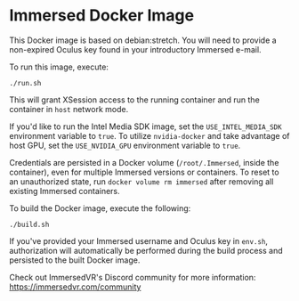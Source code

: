 Immersed Docker Image
=====================

This Docker image is based on debian:stretch.
You will need to provide a non-expired Oculus key
found in your introductory Immersed e-mail.

To run this image, execute:
```
./run.sh
```
This will grant XSession access to the running
container and run the container in `host`
network mode.

If you'd like to run the Intel Media SDK image,
set the `USE_INTEL_MEDIA_SDK` environment variable
to `true`. To utilize `nvidia-docker` and take
advantage of host GPU, set the `USE_NVIDIA_GPU`
environment variable to `true`.

Credentials are persisted in a Docker volume 
(`/root/.Immersed`, inside the container), even for
multiple Immersed versions or containers. To reset
to an unauthorized state, run
 `docker volume rm immersed` after removing all
 existing Immersed containers.

To build the Docker image, execute the following:
```
./build.sh
```

If you've provided your Immersed username and
Oculus key in `env.sh`, authorization will
automatically be performed during the build process
and persisted to the built Docker image.

Check out ImmersedVR's Discord community for more
information: https://immersedvr.com/community
